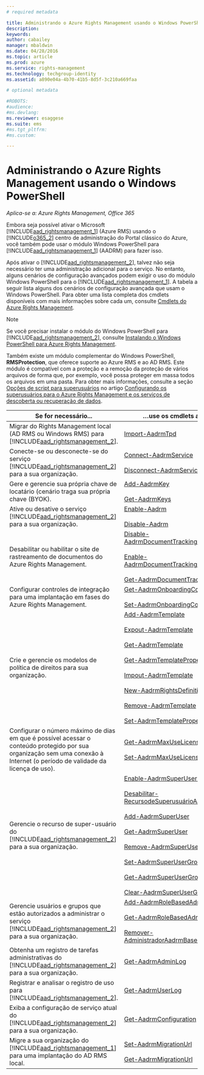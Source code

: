 ```yaml
---
# required metadata

title: Administrando o Azure Rights Management usando o Windows PowerShell | Azure RMS
description:
keywords:
author: cabailey
manager: mbaldwin
ms.date: 04/28/2016
ms.topic: article
ms.prod: azure
ms.service: rights-management
ms.technology: techgroup-identity
ms.assetid: a890e04a-4b70-41b5-8d5f-3c210a669faa

# optional metadata

#ROBOTS:
#audience:
#ms.devlang:
ms.reviewer: esaggese
ms.suite: ems
#ms.tgt_pltfrm:
#ms.custom:

---
```


# Administrando o Azure Rights Management usando o Windows PowerShell

*Aplica-se a: Azure Rights Management, Office 365*

Embora seja possível ativar o Microsoft [!INCLUDE[aad_rightsmanagement_1](../includes/aad_rightsmanagement_1_md.md)] (Azure RMS) usando o [!INCLUDE[o365_2](../includes/o365_2_md.md)] centro de administração do Portal clássico do Azure, você também pode usar o módulo Windows PowerShell para [!INCLUDE[aad_rightsmanagement_1](../includes/aad_rightsmanagement_1_md.md)] (AADRM) para fazer isso.

Após ativar o [!INCLUDE[aad_rightsmanagement_2](../includes/aad_rightsmanagement_2_md.md)], talvez não seja necessário ter uma administração adicional para o serviço. No entanto, alguns cenários de configuração avançados podem exigir o uso do módulo Windows PowerShell para o [!INCLUDE[aad_rightsmanagement_1](../includes/aad_rightsmanagement_1_md.md)]. A tabela a seguir lista alguns dos cenários de configuração avançada que usam o Windows PowerShell. Para obter uma lista completa dos cmdlets disponíveis com mais informações sobre cada um, consulte [Cmdlets do Azure Rights Management](http://msdn.microsoft.com/library/azure/dn629398.aspx).

> [!NOTE]
> Se você precisar instalar o módulo do Windows PowerShell para [!INCLUDE[aad_rightsmanagement_2](../includes/aad_rightsmanagement_2_md.md)], consulte [Instalando o Windows PowerShell para Azure Rights Management](install-powershell.md).

Também existe um módulo complementar do Windows PowerShell, **RMSProtection**, que oferece suporte ao Azure RMS e ao AD RMS. Este módulo é compatível com a proteção e a remoção da proteção de vários arquivos de forma que, por exemplo, você possa proteger em massa todos os arquivos em uma pasta. Para obter mais informações, consulte a seção [Opções de script para superusuários](configure-super-users.md#scripting-options-for-super-users) no artigo [Configurando os superusuários para o Azure Rights Management e os serviços de descoberta ou recuperação de dados](configure-super-users.md).

|Se for necessário...|…use os cmdlets a seguir|
|-------------------|------------------------------|
|Migrar do Rights Management local (AD RMS ou Windows RMS) para [!INCLUDE[aad_rightsmanagement_2](../includes/aad_rightsmanagement_2_md.md)].|[Import-AadrmTpd](http://msdn.microsoft.com/library/azure/dn857523.aspx)|
|Conecte-se ou desconecte-se do serviço [!INCLUDE[aad_rightsmanagement_2](../includes/aad_rightsmanagement_2_md.md)] para a sua organização.|[Connect-AadrmService](http://msdn.microsoft.com/library/azure/dn629415.aspx)<br /><br />[Disconnect-AadrmService](http://msdn.microsoft.com/library/azure/dn629416.aspx)|
|Gere e gerencie sua própria chave de locatário (cenário traga sua própria chave (BYOK).|[Add-AadrmKey](http://msdn.microsoft.com/library/azure/dn629418.aspx)<br /><br />[Get-AadrmKeys](http://msdn.microsoft.com/library/azure/dn629420.aspx)|
|Ative ou desative o serviço [!INCLUDE[aad_rightsmanagement_2](../includes/aad_rightsmanagement_2_md.md)] para a sua organização.|[Enable-Aadrm](http://msdn.microsoft.com/library/azure/dn629412.aspx)<br /><br />[Disable-Aadrm](http://msdn.microsoft.com/library/azure/dn629422.aspx)|
|Desabilitar ou habilitar o site de rastreamento de documentos do Azure Rights Management.|[Disable-AadrmDocumentTrackingFeature](https://msdn.microsoft.com/library/azure/mt548471.aspx)<br /><br />[Enable-AadrmDocumentTrackingFeature](https://msdn.microsoft.com/library/azure/mt548469.aspx)<br /><br />[Get-AadrmDocumentTrackingFeature](https://msdn.microsoft.com/library/azure/mt548470.aspx)|
|Configurar controles de integração para uma implantação em fases do Azure Rights Management.|[Get-AadrmOnboardingControlPolicy](http://msdn.microsoft.com/library/azure/dn857522.aspx)<br /><br />[Set-AadrmOnboardingControlPolicy](http://msdn.microsoft.com/library/azure/dn857521.aspx)|
|Crie e gerencie os modelos de política de direitos para sua organização.|[Add-AadrmTemplate](http://msdn.microsoft.com/library/azure/dn727075.aspx)<br /><br />[Expout-AadrmTemplate](http://msdn.microsoft.com/library/azure/dn727078.aspx)<br /><br />[Get-AadrmTemplate](http://msdn.microsoft.com/library/azure/dn727079.aspx)<br /><br />[Get-AadrmTemplateProperty](http://msdn.microsoft.com/library/azure/dn727081.aspx)<br /><br />[Impout-AadrmTemplate](http://msdn.microsoft.com/library/azure/dn727077.aspx)<br /><br />[New-AadrmRightsDefinition](http://msdn.microsoft.com/library/azure/dn727080.aspx)<br /><br />[Remove-AadrmTemplate](http://msdn.microsoft.com/library/azure/dn727082.aspx)<br /><br />[Set-AadrmTemplateProperty](http://msdn.microsoft.com/library/azure/dn727076.aspx)|
|Configurar o número máximo de dias em que é possível acessar o conteúdo protegido por sua organização sem uma conexão à Internet (o período de validade da licença de uso).|[Get-AadrmMaxUseLicenseValidityTime](https://msdn.microsoft.com/library/azure/dn932062.aspx)<br /><br />[Set-AadrmMaxUseLicenseValidityTime](https://msdn.microsoft.com/library/azure/dn932063.aspx)|
|Gerencie o recurso de super-usuário do [!INCLUDE[aad_rightsmanagement_2](../includes/aad_rightsmanagement_2_md.md)] para a sua organização.|[Enable-AadrmSuperUserFeature](https://msdn.microsoft.com/library/azure/dn629400.aspx)<br /><br />[Desabilitar-RecursodeSuperusuárioAadrm](https://msdn.microsoft.com/library/azure/dn629428.aspx)<br /><br />[Add-AadrmSuperUser](http://msdn.microsoft.com/library/azure/dn629411.aspx)<br /><br />[Get-AadrmSuperUser](https://msdn.microsoft.com/library/azure/dn629408.aspx)<br /><br />[Remove-AadrmSuperUser](https://msdn.microsoft.com/library/azure/dn629405.aspx)<br /><br />[Set-AadrmSuperUserGroup](https://msdn.microsoft.com/library/azure/mt653943.aspx)<br /><br />[Get-AadrmSuperUserGroup](https://msdn.microsoft.com/library/azure/mt653942.aspx)<br /><br />[Clear-AadrmSuperUserGroup](https://msdn.microsoft.com/library/azure/mt653944.aspx)|
|Gerencie usuários e grupos que estão autorizados a administrar o serviço [!INCLUDE[aad_rightsmanagement_2](../includes/aad_rightsmanagement_2_md.md)] para a sua organização.|[Add-AadrmRoleBasedAdministrator](http://msdn.microsoft.com/library/azure/dn629417.aspx)<br /><br />[Get-AadrmRoleBasedAdministrator](https://msdn.microsoft.com/library/azure/dn629407.aspx)<br /><br />[Remover-AdministradorAadrmBaseadoemFunção](https://msdn.microsoft.com/library/azure/dn629424.aspx)|
|Obtenha um registro de tarefas administrativas do [!INCLUDE[aad_rightsmanagement_2](../includes/aad_rightsmanagement_2_md.md)] para a sua organização.|[Get-AadrmAdminLog](https://msdn.microsoft.com/library/azure/dn629430.aspx)|
|Registrar e analisar o registro de uso para [!INCLUDE[aad_rightsmanagement_2](../includes/aad_rightsmanagement_2_md.md)].|[Get-AadrmUserLog](https://msdn.microsoft.com/library/azure/mt653941.aspx)|
|Exiba a configuração de serviço atual do [!INCLUDE[aad_rightsmanagement_2](../includes/aad_rightsmanagement_2_md.md)] para a sua organização.|[Get-AadrmConfiguration](http://msdn.microsoft.com/library/azure/dn629410.aspx)|
|Migre a sua organização do [!INCLUDE[aad_rightsmanagement_1](../includes/aad_rightsmanagement_1_md.md)] para uma implantação do AD RMS local.|[Set-AadrmMigrationUrl](https://msdn.microsoft.com/library/azure/dn629429.aspx)<br /><br />[Get-AadrmMigrationUrl](http://msdn.microsoft.com/library/azure/dn629403.aspx)|





<!--HONumber=Apr16_HO4-->


